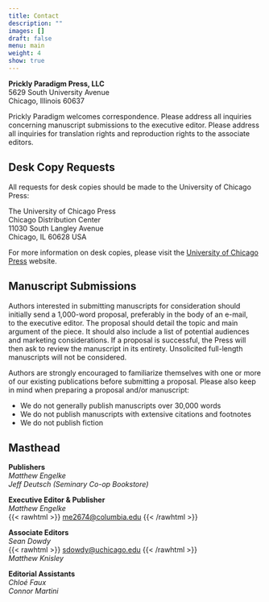```yaml
---
title: Contact
description: ""
images: []
draft: false
menu: main
weight: 4
show: true
---
```

**Prickly Paradigm Press, LLC**\
5629 South University Avenue\
Chicago, Illinois 60637

Prickly Paradigm welcomes correspondence. Please address all inquiries concerning manuscript submissions to the executive editor. Please address all inquiries for translation rights and reproduction rights to the associate editors.

## Desk Copy Requests

All requests for desk copies should be made to the University of Chicago Press:

The University of Chicago Press\
Chicago Distribution Center\
11030 South Langley Avenue\
Chicago, IL 60628 USA

For more information on desk copies, please visit the [University of Chicago Press](https://press.uchicago.edu/books/instructors.html) website.

## Manuscript Submissions

Authors interested in submitting manuscripts for consideration should initially send a 1,000-word proposal, preferably in the body of an e-mail, to the executive editor. The proposal should detail the topic and main argument of the piece. It should also include a list of potential audiences and marketing considerations. If a proposal is successful, the Press will then ask to review the manuscript in its entirety. Unsolicited full-length manuscripts will not be considered.

Authors are strongly encouraged to familiarize themselves with one or more of our existing publications before submitting a proposal. Please also keep in mind when preparing a proposal and/or manuscript:

* We do not generally publish manuscripts over 30,000 words
* We do not publish manuscripts with extensive citations and footnotes
* We do not publish fiction

## Masthead

**Publishers**\
*Matthew Engelke*\
*Jeff Deutsch (Seminary Co-op Bookstore)*

**Executive Editor & Publisher**\
*Matthew Engelke*\
{{< rawhtml >}}
<a href='mai&#108;to&#58;m%65&#50;6&#55;4&#64;col%75%6D&#98;&#105;a%&#50;&#69;e&#37;64%75'>me2674&#64;columbia&#46;edu</a>
{{< /rawhtml >}}

**Associate Editors**\
*Sean Dowdy*\
{{< rawhtml >}}
<a href='m&#97;i&#108;to&#58;sd&#111;&#119;dy&#64;u%6&#51;%&#54;8icag&#37;6&#70;&#46;&#37;65d&#117;'>sd&#111;w&#100;y&#64;uchi&#99;a&#103;o&#46;&#101;d&#117;</a>
{{< /rawhtml >}}\
*Matthew Knisley*

**Editorial Assistants**\
*Chloé Faux*\
*Connor Martini*